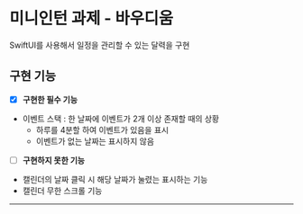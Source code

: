 # 미니인턴 과제 - 바우디움

SwiftUI를 사용해서 일정을 관리할 수 있는 달력을 구현

## **구현 기능**

- [x]  **구현한 필수 기능**
- 이벤트 스택 : 한 날짜에 이벤트가 2개 이상 존재할 때의 상황
    - 하루를 4분할 하여 이벤트가 있음을 표시
    - 이벤트가 없는 날짜는 표시하지 않음 
- [ ]  **구현하지 못한 기능**
- 캘린더의 날짜 클릭 시 해당 날짜가 눌렸는 표시하는 기능
- 캘린더 무한 스크롤 기능
---
